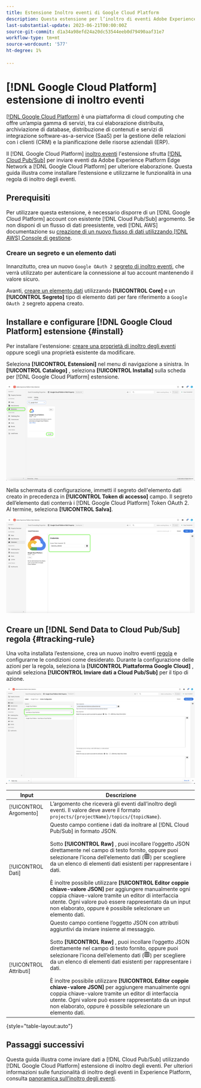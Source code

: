 ```yaml
---
title: Estensione Inoltro eventi di Google Cloud Platform
description: Questa estensione per l’inoltro di eventi Adobe Experience Platform invia gli eventi Adobe Experience Edge Network a Google Cloud Platform.
last-substantial-update: 2023-06-21T00:00:00Z
source-git-commit: d1a34a98efd24a20dc53544eeb0d79490aaf31e7
workflow-type: tm+mt
source-wordcount: '577'
ht-degree: 1%

---
```


# [!DNL Google Cloud Platform] estensione di inoltro eventi

[[!DNL Google Cloud Platform]](https://cloud.google.com/) è una piattaforma di cloud computing che offre un’ampia gamma di servizi, tra cui elaborazione distribuita, archiviazione di database, distribuzione di contenuti e servizi di integrazione software-as-a-service (SaaS) per la gestione delle relazioni con i clienti (CRM) e la pianificazione delle risorse aziendali (ERP).

Il [!DNL Google Cloud Platform] [inoltro eventi](../../../ui/event-forwarding/overview.md) l&#39;estensione sfrutta [[!DNL Cloud Pub/Sub]](https://cloud.google.com/pubsub) per inviare eventi da Adobe Experience Platform Edge Network a [!DNL Google Cloud Platform] per ulteriore elaborazione. Questa guida illustra come installare l’estensione e utilizzarne le funzionalità in una regola di inoltro degli eventi.

## Prerequisiti

Per utilizzare questa estensione, è necessario disporre di un [!DNL Google Cloud Platform] account con esistente [!DNL Cloud Pub/Sub] argomento. Se non disponi di un flusso di dati preesistente, vedi [!DNL AWS] documentazione su [creazione di un nuovo flusso di dati utilizzando [!DNL AWS] Console di gestione](https://docs.aws.amazon.com/streams/latest/dev/how-do-i-create-a-stream.html).

### Creare un segreto e un elemento dati

Innanzitutto, crea un nuovo `Google OAuth 2` [segreto di inoltro eventi](../../../ui/event-forwarding/secrets.md), che verrà utilizzato per autenticare la connessione al tuo account mantenendo il valore sicuro.

Avanti, [creare un elemento dati](../../../ui/managing-resources/data-elements.md#create-a-data-element) utilizzando **[!UICONTROL Core]** e un **[!UICONTROL Segreto]** tipo di elemento dati per fare riferimento a `Google OAuth 2` segreto appena creato.

## Installare e configurare [!DNL Google Cloud Platform] estensione {#install}

Per installare l&#39;estensione: [creare una proprietà di inoltro degli eventi](../../../ui/event-forwarding/overview.md#properties) oppure scegli una proprietà esistente da modificare.

Seleziona **[!UICONTROL Estensioni]** nel menu di navigazione a sinistra. In **[!UICONTROL Catalogo]** , seleziona **[!UICONTROL Installa]** sulla scheda per [!DNL Google Cloud Platform] estensione.

![Il catalogo [!DNL Google Cloud Platform] estensione che evidenzia install.](../../../images/extensions/server/google-cloud-platform/install-extension.png)

Nella schermata di configurazione, immetti il segreto dell&#39;elemento dati creato in precedenza in **[!UICONTROL Token di accesso]** campo. Il segreto dell’elemento dati conterrà i [!DNL Google Cloud Platform] Token OAuth 2. Al termine, seleziona **[!UICONTROL Salva]**.

![Il [!DNL Google Cloud Platform] pagina di configurazione dell&#39;estensione.](../../../images/extensions/server/google-cloud-platform/configure-extension.png)

## Creare un [!DNL Send Data to Cloud Pub/Sub] regola {#tracking-rule}

Una volta installata l’estensione, crea un nuovo inoltro eventi [regola](../../../ui/managing-resources/rules.md) e configurarne le condizioni come desiderato. Durante la configurazione delle azioni per la regola, seleziona la **[!UICONTROL Piattaforma Google Cloud]** , quindi seleziona **[!UICONTROL Inviare dati a Cloud Pub/Sub]** per il tipo di azione.

![La vista di configurazione dell’azione per [!UICONTROL Piattaforma Google Cloud], con l&#39;azione evidenziata e [!UICONTROL Inviare dati a Cloud Pub/Sub].](../../../images/extensions/server/google-cloud-platform/event-action.png)

| Input | Descrizione |
| --- | --- |
| [!UICONTROL Argomento] | L’argomento che riceverà gli eventi dall’inoltro degli eventi. Il valore deve avere il formato `projects/{projectName}/topics/{topicName}`. |
| [!UICONTROL Dati] | Questo campo contiene i dati da inoltrare al [!DNL Cloud Pub/Sub] in formato JSON.<br><br>Sotto **[!UICONTROL Raw]** , puoi incollare l’oggetto JSON direttamente nel campo di testo fornito, oppure puoi selezionare l’icona dell’elemento dati (![Icona del set di dati](../../../images/extensions/server/aws/data-element-icon.png)) per scegliere da un elenco di elementi dati esistenti per rappresentare i dati.<br><br>È inoltre possibile utilizzare **[!UICONTROL Editor coppie chiave-valore JSON]** per aggiungere manualmente ogni coppia chiave-valore tramite un editor di interfaccia utente. Ogni valore può essere rappresentato da un input non elaborato, oppure è possibile selezionare un elemento dati. |
| [!UICONTROL Attributi] | Questo campo contiene l’oggetto JSON con attributi aggiuntivi da inviare insieme al messaggio.<br><br>Sotto **[!UICONTROL Raw]** , puoi incollare l’oggetto JSON direttamente nel campo di testo fornito, oppure puoi selezionare l’icona dell’elemento dati (![Icona del set di dati](../../../images/extensions/server/aws/data-element-icon.png)) per scegliere da un elenco di elementi dati esistenti per rappresentare i dati.<br><br>È inoltre possibile utilizzare **[!UICONTROL Editor coppie chiave-valore JSON]** per aggiungere manualmente ogni coppia chiave-valore tramite un editor di interfaccia utente. Ogni valore può essere rappresentato da un input non elaborato, oppure è possibile selezionare un elemento dati. |

{style="table-layout:auto"}

## Passaggi successivi

Questa guida illustra come inviare dati a [!DNL Cloud Pub/Sub] utilizzando [!DNL Google Cloud Platform] estensione di inoltro degli eventi. Per ulteriori informazioni sulle funzionalità di inoltro degli eventi in Experience Platform, consulta [panoramica sull’inoltro degli eventi](../../../ui/event-forwarding/overview.md).